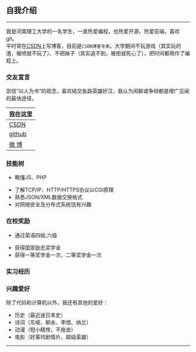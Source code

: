
## 自我介绍
----

我是河南理工大学的一名学生，一直热爱编程，也热爱开源，热爱前端，喜欢git。  
平时常在[CSDN][csdn]上写博客，目前是`CSDN博客专家`。大学期间不玩游戏（其实玩的渣，被喷就不玩了）、不把妹子（其实追不到，被拒就死心了），把时间都用作了编程上。
### 交友宣言
崇信“以人为书”的观念，喜欢结交各路英雄好汉，我认为闲聊或争辩都是增广见闻的最快途径。  

|我在这里|
|---|
|[CSDN][csdn]
|[github][git]
|[微 博][weibo]

### 技能树

<!-- - 熟练掌握 C, C++, Java（越来越遗忘了） 语言 -->
- 略懂JS、PHP
<!-- - 会使用Bash脚本语言 -->
<!-- - 喜欢Linux系统，熟练使用Ubuntu，CentOS系统 -->
<!-- - 喜欢系统底层原理、网络编程和Web相关知识 -->
- 了解TCP/IP、HTTP/HTTPS协议以CGI原理
- 熟悉JSON/XML数据交换格式
- 对网络安全及分布式系统饶有兴趣

### 在校奖励

- 通过英语四级,六级
<!-- - 2013年（大二上）计算机二级C语言优秀证书（95分） -->
<!-- - 2014年（大二下）南昌大学数学建模竞赛三等奖 -->
- 获得国家励志奖学金
- 获得一等奖学金一次，二等奖学金一次
<!-- - 学院三国杀比赛三等奖（哈哈） -->

### 实习经历  
<!-- 2015年7月10日开始在腾讯公司CDG事业群在线支付部实习 -->
<!-- >2016年6月毕业后会正式加入鹅厂工作 -->

### 兴趣爱好
除了代码和计算机以外，我还有其他的爱好：
* 历史（最近迷日本史）
* 诗词（东坡、柳永、李煜、纳兰）
* 动漫（短小精悍，不拖沓）
* 电影（好莱坞剧情片、超级英雄）

*******************
[csdn]:https://blog.csdn.net/szjSmiling
[git]:https://github.com/szjSmiling
[weibo]:https://weibo.com/u/3817191787/home?wvr=5
[qcounter]:http://download.csdn.net/detail/guodongxiaren/7360183
[QCounter]:https://github.com/guodongxiaren/QCounter
[mama]:http://as.baidu.com/a/item?docid=6116552&pre=web_am_se
[dishu]:https://github.com/guodongxiaren/DiShu
